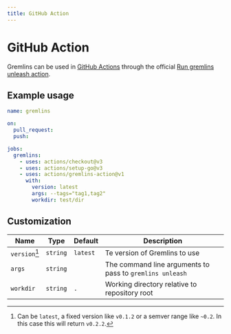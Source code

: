 ```yaml
---
title: GitHub Action
---
```


# GitHub Action

Gremlins can be used in [GitHub Actions](https://github.com/features/actions) through the
official [Run gremlins unleash action](https://github.com/marketplace/actions/run-gremlins-unleash).

## Example usage

```yaml
name: gremlins

on:
  pull_request:
  push:

jobs:
  gremlins:
    - uses: actions/checkout@v3
    - uses: actions/setup-go@v3
    - uses: actions/gremlins-action@v1
      with:
        version: latest
        args: --tags="tag1,tag2"
        workdir: test/dir
```

## Customization

| Name          | Type     | Default  | Description                                              |
|---------------|----------|----------|----------------------------------------------------------|
| `version`[^1] | `string` | `latest` | Te version of Gremlins to use                            | 
| `args`        | `string` |          | The command line arguments to pass to `gremlins unleash` |
| `workdir`     | `string` | `.`      | Working directory relative to repository root            |  

[^1]: Can be `latest`, a fixed version like `v0.1.2` or a semver range like `~0.2`. In this case this will
     return `v0.2.2`.
